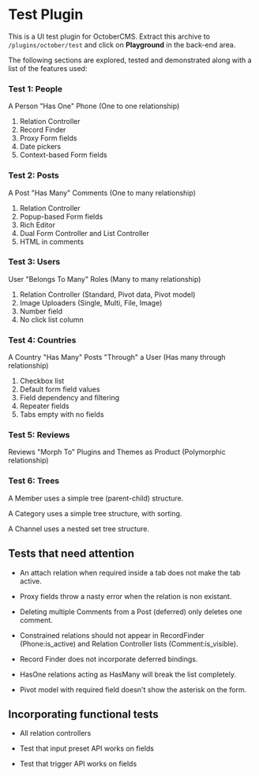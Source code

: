 # Test Plugin

This is a UI test plugin for OctoberCMS. Extract this archive to `/plugins/october/test` and click on **Playground** in the back-end area.

The following sections are explored, tested and demonstrated along with a list of the features used:

### Test 1: People

A Person "Has One" Phone (One to one relationship)

1. Relation Controller
1. Record Finder
1. Proxy Form fields
1. Date pickers
1. Context-based Form fields

### Test 2: Posts

A Post "Has Many" Comments (One to many relationship)

1. Relation Controller
1. Popup-based Form fields
1. Rich Editor
1. Dual Form Controller and List Controller
1. HTML in comments

### Test 3: Users

User "Belongs To Many" Roles (Many to many relationship)

1. Relation Controller (Standard, Pivot data, Pivot model)
1. Image Uploaders (Single, Multi, File, Image)
1. Number field
1. No click list column

### Test 4: Countries

A Country "Has Many" Posts "Through" a User (Has many through relationship)

1. Checkbox list
1. Default form field values
1. Field dependency and filtering
1. Repeater fields
1. Tabs empty with no fields

### Test 5: Reviews

Reviews "Morph To" Plugins and Themes as Product (Polymorphic relationship)

### Test 6: Trees

A Member uses a simple tree (parent-child) structure.

A Category uses a simple tree structure, with sorting.

A Channel uses a nested set tree structure.

## Tests that need attention

- An attach relation when required inside a tab does not make the tab active.

- Proxy fields throw a nasty error when the relation is non existant.

- Deleting multiple Comments from a Post (deferred) only deletes one comment.

- Constrained relations should not appear in RecordFinder (Phone:is_active) and Relation Controller lists (Comment:is_visible).

- Record Finder does not incorporate deferred bindings.

- HasOne relations acting as HasMany will break the list completely.

- Pivot model with required field doesn't show the asterisk on the form.

## Incorporating functional tests

- All relation controllers

- Test that input preset API works on fields

- Test that trigger API works on fields
